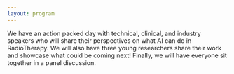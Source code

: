 ```yaml
---
layout: program
---
```


We have an action packed day with technical, clinical, and industry speakers who will share their perspectives on what AI can do in RadioTherapy. We will also have three young researchers share their work and showcase what could be coming next! Finally, we will have everyone sit together in a panel discussion. 